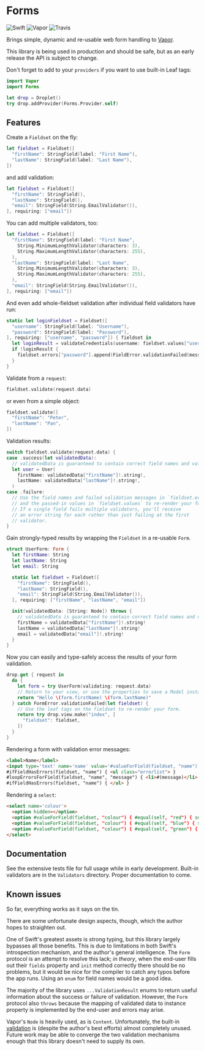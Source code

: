 # Forms

![Swift](http://img.shields.io/badge/swift-3.1-brightgreen.svg)
![Vapor](http://img.shields.io/badge/vapor-1.5-brightgreen.svg)
![Travis](https://travis-ci.org/vapor-community/forms.svg?branch=master)

Brings simple, dynamic and re-usable web form handling to
[Vapor](https://github.com/vapor/vapor).

This library is being used in production and should be safe, but as an early
release the API is subject to change.

Don't forget to add to your `providers` if you want to use built-in Leaf tags:

```swift
import Vapor
import Forms

let drop = Droplet()
try drop.addProvider(Forms.Provider.self)
```

## Features

Create a `Fieldset` on the fly:

```swift
let fieldset = Fieldset([
  "firstName": StringField(label: "First Name"),
  "lastName": StringField(label: "Last Name"),
])
```

and add validation:

```swift
let fieldset = Fieldset([
  "firstName": StringField(),
  "lastName": StringField(),
  "email": StringField(String.EmailValidator()),
], requiring: ["email"])
```

You can add multiple validators, too:

```swift
let fieldset = Fieldset([
  "firstName": StringField(label: "First Name",
    String.MinimumLengthValidator(characters: 3),
    String.MaximumLengthValidator(characters: 255),
  ),
  "lastName": StringField(label: "Last Name",
    String.MinimumLengthValidator(characters: 3),
    String.MaximumLengthValidator(characters: 255),
  ),
  "email": StringField(String.EmailValidator()),
], requiring: ["email"])
```

And even add whole-fieldset validation after individual field validators have run:

```swift
static let loginFieldset = Fieldset([
  "username": StringField(label: "Username"),
  "password": StringField(label: "Password"),
], requiring: ["username", "password"]) { fieldset in
  let loginResult = validateCredentials(username: fieldset.values["username"]!.string!, password: fieldset.values["password"]!.string!)
  if !loginResult {
    fieldset.errors["password"].append(FieldError.validationFailed(message: "Username and password not valid"))
  }
}
```

Validate from a `request`:

```swift
fieldset.validate(request.data)
```

or even from a simple object:

```swift
fieldset.validate([
  "firstName": "Peter",
  "lastName": "Pan",
])
```

Validation results:

```swift
switch fieldset.validate(request.data) {
case .success(let validatedData):
  // validatedData is guaranteed to contain correct field names and values.
  let user = User(
    firstName: validatedData["firstName"]!.string!,
    lastName: validatedData["lastName"]!.string!,
  )
case .failure:
  // Use the field names and failed validation messages in `fieldset.errors`,
  // and the passed-in values in `fieldset.values` to re-render your form.
  // If a single field fails multiple validators, you'll receive
  // an error string for each rather than just failing at the first
  // validator.
}
```

Gain strongly-typed results by wrapping the `Fieldset` in a re-usable `Form`.

```swift
struct UserForm: Form {
  let firstName: String
  let lastName: String
  let email: String

  static let fieldset = Fieldset([
    "firstName": StringField(),
    "lastName": StringField(),
    "email": StringField(String.EmailValidator()),
  ], requiring: ["firstName", "lastName", "email"])

  init(validatedData: [String: Node]) throws {
    // validatedData is guaranteed to contain correct field names and values.
    firstName = validatedData["firstName"]!.string!
    lastName = validatedData["lastName"]!.string!
    email = validatedData["email"]!.string!
  }
}
```

Now you can easily and type-safely access the results of your form validation.

```swift
drop.get { request in
  do {
    let form = try UserForm(validating: request.data)
    // Return to your view, or use the properties to save a Model instance.
    return "Hello \(form.firstName) \(form.lastName)"
  } catch FormError.validationFailed(let fieldset) {
    // Use the leaf tags on the fieldset to re-render your form.
    return try drop.view.make("index", [
      "fieldset": fieldset,
    ])
  }
}
```

Rendering a form with validation error messages:

```html
<label>Name</label>
<input type='text' name='name' value='#valueForField(fieldset, "name")'>
#ifFieldHasErrors(fieldset, "name") { <ul class="errorlist"> }
#loopErrorsForField(fieldset, "name", "message") { <li>#(message)</li> }
#ifFieldHasErrors(fieldset, "name") { </ul> }
```

Rendering a `select`:

```html
<select name='colour'>
  <option hidden></option>
  <option #valueForField(fieldset, "colour") { #equal(self, "red") { selected } }>red</option>
  <option #valueForField(fieldset, "colour") { #equal(self, "blue") { selected } }>blue</option>
  <option #valueForField(fieldset, "colour") { #equal(self, "green") { selected } }>green</option>
</select>
```

## Documentation

See the extensive tests file for full usage while in early development.
Built-in validators are in the `Validators` directory.
Proper documentation to come.

## Known issues

So far, everything works as it says on the tin.

There are some unfortunate design aspects, though, which the author hopes to
straighten out.

One of Swift's greatest assets is strong typing, but this library largely
bypasses all those benefits. This is due to limitations in both Swift's
introspection mechanism, and the author's general intelligence. The `Form`
protocol is an attempt to resolve this lack; *in theory*, when the end-user
fills out their `fields` property and `init` method correctly there should
be no problems, but it would be nice for the compiler to catch any typos
before the app runs. Using an `enum` for field names would be a good idea.

The majority of the library uses `...ValidationResult` enums to return useful
information about the success or failure of validation. However, the `Form`
protocol also `throws` because the mapping of validated data to instance
property is implemented by the end-user and errors may arise.

Vapor's `Node` is heavily used, as is `Content`. Unfortunately, the built-in
[validation](https://vapor.github.io/documentation/guide/validation.html)
is (despite the author's best efforts) almost completely unused. Future work
may be able to converge the two validation mechanisms enough that this library
doesn't need to supply its own.
